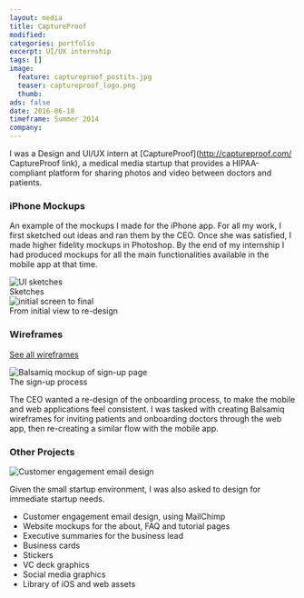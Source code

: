 ```yaml
---
layout: media
title: CaptureProof
modified:
categories: portfolio
excerpt: UI/UX internship
tags: []
image:
  feature: captureproof_postits.jpg
  teaser: captureproof_logo.png
  thumb:
ads: false
date: 2016-06-18
timeframe: Summer 2014
company: 
---
```

I was a Design and UI/UX intern at [CaptureProof](http://captureproof.com/ CaptureProof link), 
a medical media startup that provides a HIPAA-compliant platform for sharing photos and video
between doctors and patients.

### iPhone Mockups

An example of the mockups I made for the iPhone app. For all my work, I first
sketched out ideas and ran them by the CEO. Once she was satisfied, I made
higher fidelity mockups in Photoshop. By the end of my internship I had produced 
mockups for all the main functionalities available in the mobile app at that time.


<img src="{{ site.url }}/images/captureproof_sketch.png" alt="UI sketches" itemprop="image">
<figcaption>Sketches</figcaption>

<img src="{{ site.url }}/images/captureproof_process.png" alt="initial screen to final" itemprop="image">
<figcaption>From initial view to re-design</figcaption>

### Wireframes

<a class="btn" href="https://drive.google.com/open?id=0B0ssrMcyToYUQUJnOG5WaDhiTDA">See all wireframes</a>

<img src="{{ site.url }}/images/captureproof_balsamiq.png" alt="Balsamiq mockup of sign-up page" itemprop="image">
<figcaption>The sign-up process</figcaption>

The CEO wanted a re-design of the onboarding process, to make the mobile
and web applications feel consistent. I was tasked with creating Balsamiq
wireframes for inviting patients and onboarding doctors through the web
app, then re-creating a similar flow with the mobile app.

### Other Projects

<img src="{{ site.url }}/images/captureproof_emails.png" alt="Customer engagement email design" itemprop="image">

Given the small startup environment, I was also asked to design for immediate
startup needs.

- Customer engagement email design, using MailChimp
- Website mockups for the about, FAQ and tutorial pages
- Executive summaries for the business lead
- Business cards
- Stickers
- VC deck graphics
- Social media graphics
- Library of iOS and web assets


